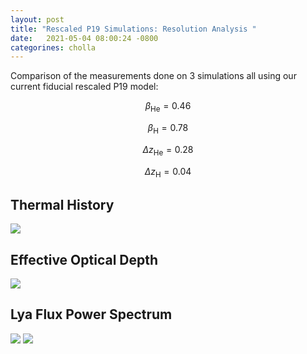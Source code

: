 ```yaml
---
layout: post
title: "Rescaled P19 Simulations: Resolution Analysis "
date:   2021-05-04 08:00:24 -0800
categorines: cholla
---
```


Comparison of the measurements done on 3 simulations all using our current fiducial rescaled P19 model:

$$\beta_{\mathrm{He}} = 0.46$$

$$\beta_{\mathrm{H}} = 0.78$$

$$\Delta z_{\mathrm{He}} = 0.28$$

$$\Delta z_{\mathrm{H}} = 0.04$$ 

## Thermal History
<img src="{{ site.url }}assets/images/fig_thermal_history_res.png">


## Effective Optical Depth
<img src="{{ site.url }}assets/images/fig_tau_res_rescaledP19.png">


## Lya Flux Power Spectrum
<img src="{{ site.url }}assets/images/flux_power_spectrum_grid_all_res.png">

<img src="{{ site.url }}assets/images/flux_power_spectrum_grid_all_highZ_res.png">
